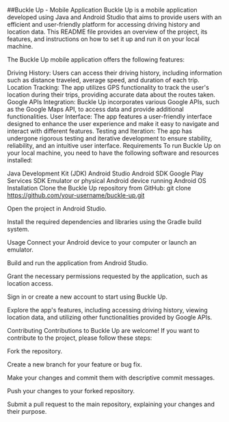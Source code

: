 ##Buckle Up - Mobile Application
Buckle Up is a mobile application developed using Java and Android Studio that aims to provide users with an efficient and user-friendly platform for accessing driving history and location data. This README file provides an overview of the project, its features, and instructions on how to set it up and run it on your local machine.


The Buckle Up mobile application offers the following features:

Driving History: Users can access their driving history, including information such as distance traveled, average speed, and duration of each trip.
Location Tracking: The app utilizes GPS functionality to track the user's location during their trips, providing accurate data about the routes taken.
Google APIs Integration: Buckle Up incorporates various Google APIs, such as the Google Maps API, to access data and provide additional functionalities.
User Interface: The app features a user-friendly interface designed to enhance the user experience and make it easy to navigate and interact with different features.
Testing and Iteration: The app has undergone rigorous testing and iterative development to ensure stability, reliability, and an intuitive user interface.
Requirements
To run Buckle Up on your local machine, you need to have the following software and resources installed:

Java Development Kit (JDK)
Android Studio
Android SDK
Google Play Services SDK
Emulator or physical Android device running Android OS
Installation
Clone the Buckle Up repository from GitHub:
git clone https://github.com/your-username/buckle-up.git

Open the project in Android Studio.

Install the required dependencies and libraries using the Gradle build system.

Usage
Connect your Android device to your computer or launch an emulator.

Build and run the application from Android Studio.

Grant the necessary permissions requested by the application, such as location access.

Sign in or create a new account to start using Buckle Up.

Explore the app's features, including accessing driving history, viewing location data, and utilizing other functionalities provided by Google APIs.

Contributing
Contributions to Buckle Up are welcome! If you want to contribute to the project, please follow these steps:

Fork the repository.

Create a new branch for your feature or bug fix.

Make your changes and commit them with descriptive commit messages.

Push your changes to your forked repository.

Submit a pull request to the main repository, explaining your changes and their purpose.

